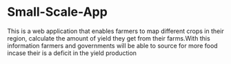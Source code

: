 # Small-Scale-App
This is a web application that enables farmers to map  different crops in their region, calculate the amount of yield they get from their farms.With this information farmers and governments will be able to source for more food incase their is a deficit in the yield production
